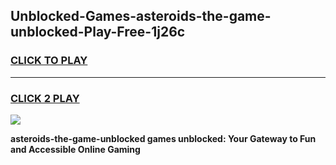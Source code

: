
## Unblocked-Games-asteroids-the-game-unblocked-Play-Free-1j26c
<h3>
<a href="https://premium76.site?title=asteroids-the-game-unblocked&ref=10A">CLICK TO PLAY</a></h3>
<hr>

<h3>
<a href="https://premium76.site?title=asteroids-the-game-unblocked&ref=10A">CLICK 2 PLAY</a>
  
</h3>

<a href="https://premium76.site?title=asteroids-the-game-unblocked&ref=10A"><img src="https://clearcache.store/games.png"></a>


**asteroids-the-game-unblocked games unblocked: Your Gateway to Fun and Accessible Online Gaming**
